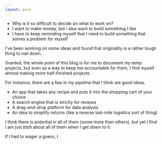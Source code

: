 ```yaml
---
layout: post
---
```


* Why is it so difficult to decide on what to work on?
* I want to make money, but I also want to build something I like
* I have to keep reminding myself that I need to build something that solves a problem for myself

I've been working on some ideas and found that originality is a rather tough thing to nail down.

Granted, the whole point of this blog is for me to document my temp projects, but even as a way to keep me accountable for them, I find myself almost making _more_ half-finished projects.

For instance, there are a few in my pipeline that I think are good ideas.
* An app that takes any recipe and puts it into the shopping cart of your choice
* A search engine that is strictly for reviews
* A drag-and-drop platform for data analysis
* An idea to simplify returns (like a reverse last-mile logistics sort of thing)

I think there is potential in all of them (some more than others), but yet I find I am just *blah* about all of them when I get down to it. 

If I had to wager a guess, I 